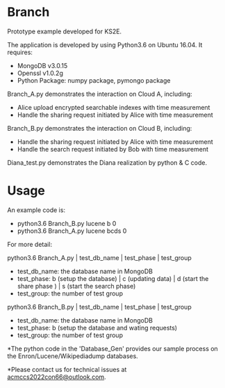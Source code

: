# Branch
Prototype example developed for KS2E.

The application is developed by using Python3.6 on Ubuntu 16.04. It requires:
- MongoDB v3.0.15
- Openssl v1.0.2g
- Python Package: numpy package, pymongo package

Branch_A.py demonstrates the interaction on Cloud A, including:
- Alice upload encrypted searchable indexes with time measurement
- Handle the sharing request initiated by Alice with time measurement

Branch_B.py demonstrates the interaction on Cloud B, including:
- Handle the sharing request initiated by Alice with time measurement
- Handle the search request initiated by Bob with time measurement

Diana_test.py demonstrates the Diana realization by python & C code.

# Usage

An example code is:
- python3.6 Branch_B.py lucene b 0
- python3.6 Branch_A.py lucene bcds 0

For more detail:

python3.6 Branch_A.py | test_db_name | test_phase | test_group
- test_db_name: the database name in MongoDB
- test_phase: b (setup the database) | c (updating data) | d (start the share phase ) | s (start the search phase)
- test_group: the number of test group

python3.6 Branch_B.py | test_db_name | test_phase | test_group
- test_db_name: the database name in MongoDB
- test_phase: b (setup the database and wating requests)  
- test_group: the number of test group

*The python code in the 'Database_Gen' provides our sample process on the Enron/Lucene/Wikipediadump databases.

*Please contact us for technical issues at acmccs2022con66@outlook.com.
